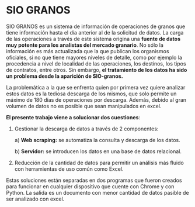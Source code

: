 # SIO GRANOS

SIO GRANOS es un sistema de información de operaciones de granos que tiene información hasta el día anterior al de la solicitud de datos. La carga de las operaciones a través de este sistema origina una **fuente de datos muy potente para los analistas del mercado granario**. No sólo la información es más actualizada que la que publican los organismos oficiales, si no que tiene mayores niveles de detalle, como por ejemplo la procedencia a nivel de localidad de las operaciones, los destinos, los tipos de contratos, entre otros. Sin embargo, **el tratamiento de los datos ha sido un problema desde la aparición de SIO-granos.**

La problemática a la que se enfrenta quien por primera vez quiere analizar estos datos es la tediosa descarga de los mismos, que solo permite un máximo de 180 días de operaciones por descarga. Además, debido al gran volumen de datos no es posible que sean manipulados en excel.

**El presente trabajo viene a solucionar dos cuestiones**:

1) Gestionar la descarga de datos a través de 2 componentes:
    
    a) **Web scraping:** se automatiza la consulta y descarga de los datos.
    
    b) **Servidor:** se introducen los datos en una base de datos relacional. 
  
2) Reducción de la cantidad de datos para permitir un análisis más fluido con herramientas de uso común como Excel.

Estas soluciones están separadas en dos programas que fueron creados para funcionar en cualquier dispositivo que cuente con Chrome y con Python. La salida es un documento con menor cantidad de datos pasible de ser analizado con excel.
